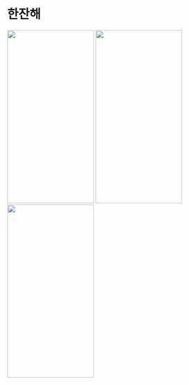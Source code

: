 # 한잔해



<img src="https://github.com/user-attachments/assets/aabf544f-69b3-4568-b4c8-5753757235b0" width="200" height="400"/>
<img src="https://github.com/user-attachments/assets/f1cd2216-ea02-4d15-bce3-21fc692f0de9" width="200" height="400"/>
<img src="https://github.com/user-attachments/assets/1f52fa2d-7b41-4f06-b89a-3e657c3744e3" width="200" height="400"/>
